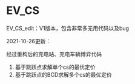 # EV_CS
EV_CS_edit：V1版本，包含非常多无用代码以及bug



2021-10-26更新：

经过重构后的充电站、充电车辆博弈代码

1. 基于跳跃点求解单个cs的最优定价
2. 基于跳跃点的BCD求解多个cs的最优定价


